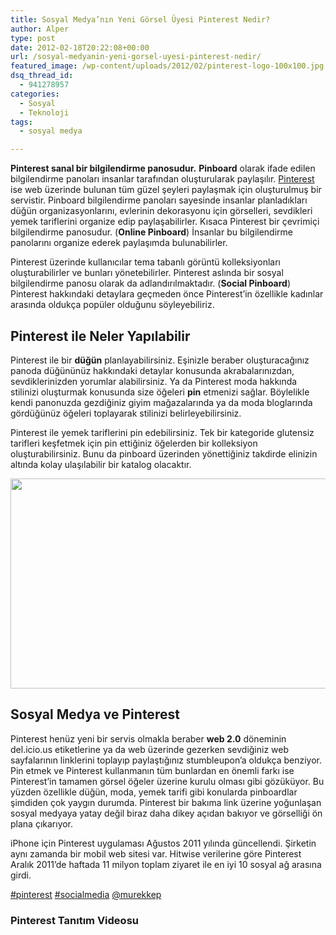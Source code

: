 ```yaml
---
title: Sosyal Medya’nın Yeni Görsel Üyesi Pinterest Nedir?
author: Alper
type: post
date: 2012-02-18T20:22:08+00:00
url: /sosyal-medyanin-yeni-gorsel-uyesi-pinterest-nedir/
featured_image: /wp-content/uploads/2012/02/pinterest-logo-100x100.jpg
dsq_thread_id:
  - 941278957
categories:
  - Sosyal
  - Teknoloji
tags:
  - sosyal medya

---
```

**Pinterest sanal bir bilgilendirme panosudur.** **Pinboard** olarak ifade edilen bilgilendirme panoları insanlar tarafından oluşturularak paylaşılır. <a title="Pinterest" href="http://pinterest.com/" target="_blank">Pinterest</a> ise web üzerinde bulunan tüm güzel şeyleri paylaşmak için oluşturulmuş bir servistir. Pinboard bilgilendirme panoları sayesinde insanlar planladıkları düğün organizasyonlarını, evlerinin dekorasyonu için görselleri, sevdikleri yemek tariflerini organize edip paylaşabilirler. Kısaca Pinterest bir çevrimiçi bilgilendirme panosudur. (**Online Pinboard**) İnsanlar bu bilgilendirme panolarını organize ederek paylaşımda bulunabilirler.

Pinterest üzerinde kullanıcılar tema tabanlı görüntü kolleksiyonları oluşturabilirler ve bunları yönetebilirler. Pinterest aslında bir sosyal bilgilendirme panosu olarak da adlandırılmaktadır. (**Social Pinboard**) Pinterest hakkındaki detaylara geçmeden önce Pinterest&#8217;in özellikle kadınlar arasında oldukça popüler olduğunu söyleyebiliriz.

## Pinterest ile Neler Yapılabilir

Pinterest ile bir **düğün** planlayabilirsiniz. Eşinizle beraber oluşturacağınız panoda düğününüz hakkındaki detaylar konusunda akrabalarınızdan, sevdiklerinizden yorumlar alabilirsiniz. Ya da Pinterest moda hakkında stilinizi oluşturmak konusunda size öğeleri **pin** etmenizi sağlar. Böylelikle kendi panonuzda gezdiğiniz giyim mağazalarında ya da moda bloglarında gördüğünüz öğeleri toplayarak stilinizi belirleyebilirsiniz.

Pinterest ile yemek tariflerini pin edebilirsiniz. Tek bir kategoride glutensiz tarifleri keşfetmek için pin ettiğiniz öğelerden bir kolleksiyon oluşturabilirsiniz. Bunu da pinboard üzerinden yönettiğiniz takdirde elinizin altında kolay ulaşılabilir bir katalog olacaktır.

<img class="aligncenter size-full wp-image-7856" title="pinterest-logo" src="https://www.murekkep.org/wp-content/uploads/2012/02/pinterest-logo.jpg" alt="" width="600" height="336" srcset="https://www.murekkep.org/wp-content/uploads/2012/02/pinterest-logo.jpg 600w, https://www.murekkep.org/wp-content/uploads/2012/02/pinterest-logo-400x224.jpg 400w, https://www.murekkep.org/wp-content/uploads/2012/02/pinterest-logo-50x28.jpg 50w, https://www.murekkep.org/wp-content/uploads/2012/02/pinterest-logo-223x125.jpg 223w" sizes="(max-width: 600px) 100vw, 600px" /> 

## Sosyal Medya ve Pinterest

Pinterest henüz yeni bir servis olmakla beraber **web 2.0** döneminin del.icio.us etiketlerine ya da web üzerinde gezerken sevdiğiniz web sayfalarının linklerini toplayıp paylaştığınız stumbleupon&#8217;a oldukça benziyor. Pin etmek ve Pinterest kullanmanın tüm bunlardan en önemli farkı ise Pinterest&#8217;in tamamen görsel öğeler üzerine kurulu olması gibi gözüküyor. Bu yüzden özellikle düğün, moda, yemek tarifi gibi konularda pinboardlar şimdiden çok yaygın durumda. Pinterest bir bakıma link üzerine yoğunlaşan sosyal medyaya yatay değil biraz daha dikey açıdan bakıyor ve görselliği ön plana çıkarıyor.

iPhone için Pinterest uygulaması Ağustos 2011 yılında güncellendi. Şirketin aynı zamanda bir mobil web sitesi var. Hitwise verilerine göre Pinterest Aralık 2011&#8217;de haftada 11 milyon toplam ziyaret ile en iyi 10 sosyal ağ arasına girdi.

<a title="#pinterest" href="https://twitter.com/search/pinterest" target="_blank">#pinterest</a> <a title="#socialmedia" href="https://twitter.com/search/socialmedia" target="_blank">#socialmedia</a> <a title="twitter @murekkep" href="http://twitter.com/murekkep" target="_blank">@murekkep</a>

### Pinterest Tanıtım Videosu